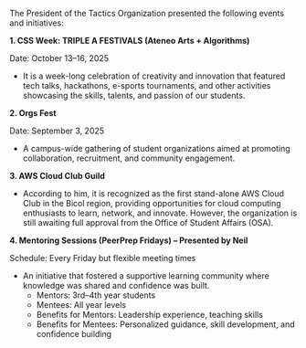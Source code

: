 The President of the Tactics Organization presented the following events and initiatives:

**1. CSS Week: TRIPLE A FESTIVALS (Ateneo Arts + Algorithms)**

   Date: October 13–16, 2025
   - It is a week-long celebration of creativity and innovation that featured tech talks, hackathons, e-sports tournaments, and other activities showcasing the skills, talents, and passion of our students.

**2. Orgs Fest**

Date: September 3, 2025
- A campus-wide gathering of student organizations aimed at promoting collaboration, recruitment, and community engagement.

**3. AWS Cloud Club Guild**
  - According to him, it is recognized as the first stand-alone AWS Cloud Club in the Bicol region, providing opportunities for cloud computing enthusiasts to learn, network, and innovate. However,  the organization is still awaiting full approval from the Office of Student Affairs (OSA).

**4. Mentoring Sessions (PeerPrep Fridays) – Presented by Neil**
   
  Schedule: Every Friday but flexible meeting times
  
  - An initiative that fostered a supportive learning community where knowledge was shared and confidence was built.
    - Mentors: 3rd–4th year students
    - Mentees: All year levels
    - Benefits for Mentors: Leadership experience, teaching skills
    - Benefits for Mentees: Personalized guidance, skill development, and confidence building

